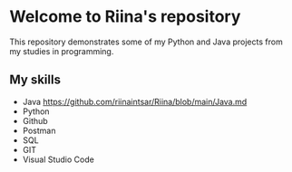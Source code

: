 # Welcome to Riina's repository 

This repository demonstrates some of my Python and Java projects from my studies in programming. 

## My skills
- Java https://github.com/riinaintsar/Riina/blob/main/Java.md 
- Python
- Github
- Postman
- SQL
- GIT
- Visual Studio Code








